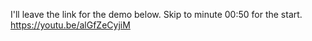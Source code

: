 I'll leave the link for the demo below. Skip to minute 00:50 for the start.
https://youtu.be/alGfZeCyjiM

